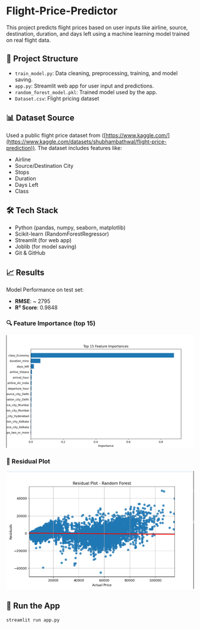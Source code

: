 # Flight-Price-Predictor

This project predicts flight prices based on user inputs like airline, source, destination, duration, and days left using a machine learning model trained on real flight data.

## 📁 Project Structure

- `train_model.py`: Data cleaning, preprocessing, training, and model saving.
- `app.py`: Streamlit web app for user input and predictions.
- `random_forest_model.pkl`: Trained model used by the app.
- `Dataset.csv`: Flight pricing dataset 

## 📊 Dataset Source

Used a public flight price dataset from ([https://www.kaggle.com/](https://www.kaggle.com/datasets/shubhambathwal/flight-price-prediction)). The dataset includes features like:
- Airline
- Source/Destination City
- Stops
- Duration
- Days Left
- Class

## 🛠️ Tech Stack

- Python (pandas, numpy, seaborn, matplotlib)
- Scikit-learn (RandomForestRegressor)
- Streamlit (for web app)
- Joblib (for model saving)
- Git & GitHub

## 📈 Results

Model Performance on test set:
- **RMSE**: ~ 2795
- **R² Score**: 0.9848

### 🔍 Feature Importance (top 15)
![Feature Importance](/feature_importance.jpg)

### 🎯 Residual Plot
![Residual Plot](/residuals.jpg)

## 🚀 Run the App

```bash
streamlit run app.py

